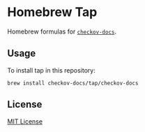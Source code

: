 # Homebrew Tap
Homebrew formulas for [`checkov-docs`](https://github.com/checkov-docs/checkov-docs).

## Usage

To install tap in this repository:

```console
brew install checkov-docs/tap/checkov-docs
```

## License

[MIT License](./LICENSE)
